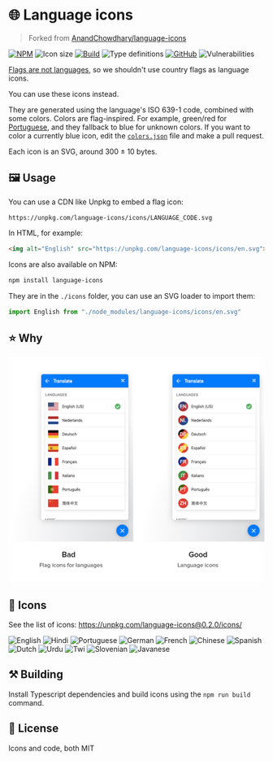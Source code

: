 # 🌐 Language icons

> Forked from [AnandChowdhary/language-icons](https://github.com/AnandChowdhary/language-icons)

[![NPM](https://img.shields.io/npm/v/language-icons.svg)](https://www.npmjs.com/package/language-icons)
![Icon size](https://img.shields.io/github/size/AnandChowdhary/language-icons/one-color.svg.svg)
[![Build](https://img.shields.io/travis/AnandChowdhary/language-icons.svg)](https://travis-ci.org/AnandChowdhary/language-icons)
![Type definitions](https://img.shields.io/npm/types/language-icons.svg?color=brightgreen)
[![GitHub](https://img.shields.io/github/license/anandchowdhary/language-icons.svg)](https://github.com/AnandChowdhary/language-icons/blob/master/LICENSE)
![Vulnerabilities](https://img.shields.io/snyk/vulnerabilities/github/AnandChowdhary/language-icons.svg)

[Flags are not languages](http://www.flagsarenotlanguages.com/blog/), so we shouldn't use country flags as language icons.

You can use these icons instead.

They are generated using the language's ISO 639-1 code, combined with some colors. Colors are flag-inspired. For example, green/red for [Portuguese](https://unpkg.com/language-icons/icons/pt.svg), and they fallback to blue for unknown colors. If you want to color a currently blue icon, edit the [`colors.json`](https://github.com/AnandChowdhary/language-icons/blob/master/colors.json) file and make a pull request.

Each icon is an SVG, around 300 ± 10 bytes.

## 🖼️ Usage

You can use a CDN like Unpkg to embed a flag icon:

```
https://unpkg.com/language-icons/icons/LANGUAGE_CODE.svg
```

In HTML, for example:

```html
<img alt="English" src="https://unpkg.com/language-icons/icons/en.svg">
```

Icons are also available on NPM:

```bash
npm install language-icons
```

They are in the `./icons` folder, you can use an SVG loader to import them:

```js
import English from "./node_modules/language-icons/icons/en.svg"
```

## ⭐ Why

![Example of flags versus language icons](https://raw.githubusercontent.com/AnandChowdhary/language-icons/master/example.png)

## 🎨 Icons

See the list of icons: https://unpkg.com/language-icons@0.2.0/icons/

![English](https://unpkg.com/language-icons/icons/en.svg)
![Hindi](https://unpkg.com/language-icons/icons/hi.svg)
![Portuguese](https://unpkg.com/language-icons/icons/pt.svg)
![German](https://unpkg.com/language-icons/icons/de.svg)
![French](https://unpkg.com/language-icons/icons/fr.svg)
![Chinese](https://unpkg.com/language-icons/icons/zh.svg)
![Spanish](https://unpkg.com/language-icons/icons/es.svg)
![Dutch](https://unpkg.com/language-icons/icons/nl.svg)
![Urdu](https://unpkg.com/language-icons/icons/ur.svg)
![Twi](https://unpkg.com/language-icons/icons/tw.svg)
![Slovenian](https://unpkg.com/language-icons/icons/sl.svg)
![Javanese](https://unpkg.com/language-icons/icons/jv.svg)

## ⚒️ Building

Install Typescript dependencies and build icons using the `npm run build` command.

## 📝 License

Icons and code, both MIT
